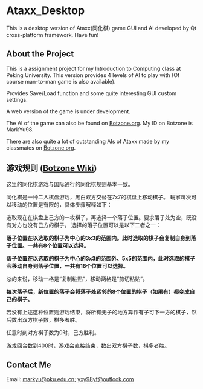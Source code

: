 # Ataxx_Desktop
This is a desktop version of Ataxx(同化棋) game GUI and AI developed by Qt cross-platform framework.
Have fun!

## About the Project
This is a assignment project for my Introduction to Computing class at Peking University. This version provides 4 levels of AI to play with (Of course man-to-man game is also available).

Provides Save/Load function and some quite interesting GUI custom settings.

A web version of the game is under development.

The AI of the game can also be found on [Botzone.org](www.botzone.org). My ID on Botzone is MarkYu98.

There are also quite a lot of outstanding AIs of Ataxx made by my classmates on [Botzone.org](www.botzone.org).

## 游戏规则 ([Botzone Wiki](http://wiki.botzone.org/index.php?title=Ataxx))
这里的同化棋游戏与国际通行的同化棋规则基本一致。

同化棋是一种二人棋盘游戏，黑白双方交替在7x7的棋盘上移动棋子。
玩家每次可以移动的位置是有限的，具体步骤解释如下：

选取现在在棋盘上己方的一枚棋子，再选择一个落子位置。要求落子处为空，既没有对方也没有己方的棋子。
选择的落子位置可以是以下二者之一：

**落子位置在以选取的棋子为中心的3x3的范围内。此时选取的棋子会复制自身到落子位置。一共有8个位置可以选择。**

**落子位置在以选取的棋子为中心的3x3的范围外、5x5的范围内，此时选取的棋子会移动自身到落子位置，一共有16个位置可以选择。**

总的来说，移动一格是“复制粘贴”，移动两格是“剪切粘贴”。

**每次落子后，新位置的落子会将落子处紧邻的8个位置的棋子（如果有）都变成自己的棋子。**

若没有上述这种位置则游戏结束，将所有无子的地方算作有子可下一方的棋子，然后数出双方棋子数，棋多者胜。

任意时刻对方棋子数为0时，己方胜利。

游戏回合数到400时，游戏会直接结束，数出双方棋子数，棋多者胜。

## Contact Me
Email: markyu@pku.edu.cn; yxy98yf@outlook.com
